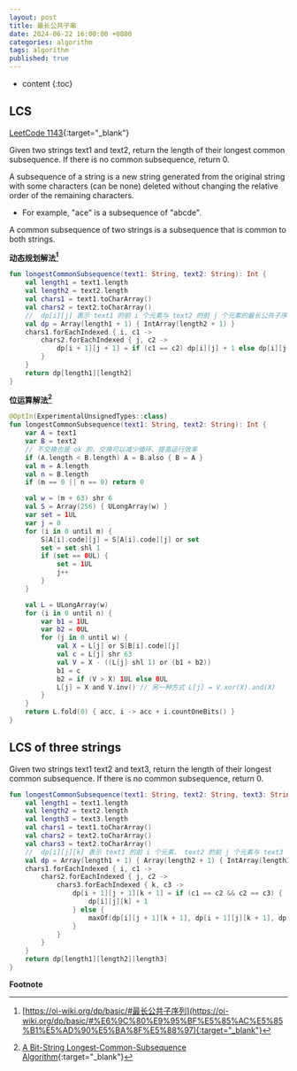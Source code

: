```yaml
---
layout: post
title: 最长公共子串
date: 2024-06-22 16:00:00 +0800
categories: algorithm
tags: algorithm
published: true
---
```


* content
{:toc}

## LCS

[LeetCode 1143](https://leetcode.com/problems/longest-common-subsequence/){:target="_blank"}

Given two strings text1 and text2, return the length of their longest common subsequence. If there is no common subsequence, return 0.

A subsequence of a string is a new string generated from the original string with some characters (can be none) deleted without changing the relative order of the remaining characters.

* For example, "ace" is a subsequence of "abcde".

A common subsequence of two strings is a subsequence that is common to both strings.

**动态规划解法[^1]**
```kotlin
fun longestCommonSubsequence(text1: String, text2: String): Int {
    val length1 = text1.length
    val length2 = text2.length
    val chars1 = text1.toCharArray()
    val chars2 = text2.toCharArray()
    //  dp[i][j] 表示 text1 的前 i 个元素与 text2 的前 j 个元素的最长公共子序列的长度
    val dp = Array(length1 + 1) { IntArray(length2 + 1) }
    chars1.forEachIndexed { i, c1 ->
        chars2.forEachIndexed { j, c2 ->
            dp[i + 1][j + 1] = if (c1 == c2) dp[i][j] + 1 else dp[i][j + 1].coerceAtLeast(dp[i + 1][j])
        }
    }
    return dp[length1][length2]
}
```

**位运算解法[^2]**
```kotlin
@OptIn(ExperimentalUnsignedTypes::class)
fun longestCommonSubsequence(text1: String, text2: String): Int {
    var A = text1
    var B = text2
    // 不交换也是 ok 的，交换可以减少循环、提高运行效率
    if (A.length < B.length) A = B.also { B = A }
    val m = A.length
    val n = B.length
    if (m == 0 || n == 0) return 0

    val w = (m + 63) shr 6
    val S = Array(256) { ULongArray(w) }
    var set = 1UL
    var j = 0
    for (i in 0 until m) {
        S[A[i].code][j] = S[A[i].code][j] or set
        set = set shl 1
        if (set == 0UL) {
            set = 1UL
            j++
        }
    }

    val L = ULongArray(w)
    for (i in 0 until n) {
        var b1 = 1UL
        var b2 = 0UL
        for (j in 0 until w) {
            val X = L[j] or S[B[i].code][j]
            val c = L[j] shr 63
            val V = X - ((L[j] shl 1) or (b1 + b2))
            b1 = c
            b2 = if (V > X) 1UL else 0UL
            L[j] = X and V.inv() // 另一种方式 L[j] = V.xor(X).and(X)
        }
    }
    return L.fold(0) { acc, i -> acc + i.countOneBits() }
}
```

## LCS of three strings

Given two strings text1 text2 and text3, return the length of their longest common subsequence. If there is no common subsequence, return 0.

```kotlin
fun longestCommonSubsequence(text1: String, text2: String, text3: String): Int {
    val length1 = text1.length
    val length2 = text2.length
    val length3 = text3.length
    val chars1 = text1.toCharArray()
    val chars2 = text2.toCharArray()
    val chars3 = text2.toCharArray()
    //  dp[i][j][k] 表示 text1 的前 i 个元素、 text2 的前 j 个元素与 text3 的前 k 个元素的最长公共子序列的长度
    val dp = Array(length1 + 1) { Array(length2 + 1) { IntArray(length3 + 1) } }
    chars1.forEachIndexed { i, c1 ->
        chars2.forEachIndexed { j, c2 ->
            chars3.forEachIndexed { k, c3 ->
                dp[i + 1][j + 1][k + 1] = if (c1 == c2 && c2 == c3) {
                    dp[i][j][k] + 1
                } else {
                    maxOf(dp[i][j + 1][k + 1], dp[i + 1][j][k + 1], dp[i + 1][j + 1][k])
                }
            }
        }
    }
    return dp[length1][length2][length3]
}
```

**Footnote**

[^1]: [https://oi-wiki.org/dp/basic/#最长公共子序列](https://oi-wiki.org/dp/basic/#%E6%9C%80%E9%95%BF%E5%85%AC%E5%85%B1%E5%AD%90%E5%BA%8F%E5%88%97){:target="_blank"}

[^2]: [A Bit-String Longest-Common-Subsequence Algorithm](https://users.monash.edu/~lloyd/tildeStrings/Alignment/86.IPL.html){:target="_blank"}

<!-- https://codeforces.com/blog/entry/127488 -->
<!-- https://github.com/ShahjalalShohag/code-library/blob/main/Strings/Bit%20LCS.cpp -->
<!-- https://wenku.baidu.com/view/ed99e4f77c1cfad6195fa776.html?_wkts_=1719027557244&needWelcomeRecommand=1 -->
<!-- https://users.monash.edu/~lloyd/tildeStrings/Alignment/86.IPL/ -->
<!-- https://www.cnblogs.com/-Wallace-/p/bit-lcs.html -->
<!-- https://www.geeksforgeeks.org/lcs-longest-common-subsequence-three-strings/ -->
